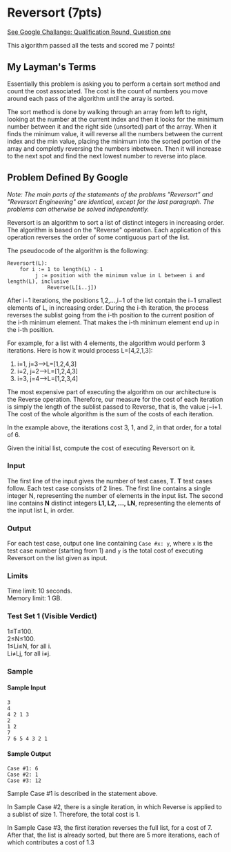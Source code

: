 # Reversort (7pts)
 [See Google Challange: Qualification Round, Question one](https://codingcompetitions.withgoogle.com/codejam/round/000000000043580a/00000000006d0a5c)
 
 This algorithm passed all the tests and scored me 7 points!
 
## My Layman's Terms

Essentially this problem is asking you to perform a certain sort method and count the cost associated. The cost is the count of numbers you move around each pass of the algorithm until the array is sorted. 

The sort method is done by walking through an array from left to right, looking at the number at the current index and then it looks for the minimum number between it and the right side (unsorted) part of the array. When it finds the minimum value, it will reverse all the numbers between the current index and the min value, placing the minimum into the sorted portion of the array and completly reversing the numbers inbetween. Then it will increase to the next spot and find the next lowest number to reverse into place. 

## Problem Defined By Google
_Note: The main parts of the statements of the problems "Reversort" and "Reversort Engineering" are identical, except for the last paragraph. The problems can otherwise be solved independently._

Reversort is an algorithm to sort a list of distinct integers in increasing order. The algorithm is based on the "Reverse" operation. Each application of this operation reverses the order of some contiguous part of the list.

The pseudocode of the algorithm is the following:

	Reversort(L):  
		for i := 1 to length(L) - 1
   			 j := position with the minimum value in L between i and length(L), inclusive
   				 Reverse(L[i..j])

After i−1 iterations, the positions 1,2,…,i−1 of the list contain the i−1 smallest elements of L, in increasing order. During the i-th iteration, the process reverses the sublist going from the i-th position to the current position of the i-th minimum element. That makes the i-th minimum element end up in the i-th position.

For example, for a list with 4 elements, the algorithm would perform 3 iterations. Here is how it would process L=[4,2,1,3]:

1. i=1, j=3⟶L=[1,2,4,3]
2. i=2, j=2⟶L=[1,2,4,3]
3. i=3, j=4⟶L=[1,2,3,4]

The most expensive part of executing the algorithm on our architecture is the Reverse operation. Therefore, our measure for the cost of each iteration is simply the length of the sublist passed to Reverse, that is, the value j−i+1. The cost of the whole algorithm is the sum of the costs of each iteration.

In the example above, the iterations cost 3, 1, and 2, in that order, for a total of 6.

Given the initial list, compute the cost of executing Reversort on it.

### Input
The first line of the input gives the number of test cases, **T**. **T** test cases follow. Each test case consists of 2 lines. The first line contains a single integer N, representing the number of elements in the input list. The second line contains **N** distinct integers **L1, L2, ..., LN**, representing the elements of the input list L, in order.

### Output
For each test case, output one line containing `Case #x: y`, where `x` is the test case number (starting from 1) and `y` is the total cost of executing Reversort on the list given as input.

### Limits
Time limit: 10 seconds.  
Memory limit: 1 GB.

### Test Set 1 (Visible Verdict)
1≤T≤100.  
2≤N≤100.  
1≤Li≤N, for all i.  
Li≠Lj, for all i≠j.

### Sample

#### Sample Input
	3  
	4  
	4 2 1 3  
	2  
	1 2  
	7  
	7 6 5 4 3 2 1  

#### Sample Output
	Case #1: 6  
	Case #2: 1  
	Case #3: 12  

Sample Case #1 is described in the statement above.

In Sample Case #2, there is a single iteration, in which Reverse is applied to a sublist of size 1. Therefore, the total cost is 1.

In Sample Case #3, the first iteration reverses the full list, for a cost of 7. After that, the list is already sorted, but there are 5 more iterations, each of which contributes a cost of 1.3
